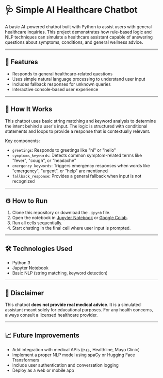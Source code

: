 # 🩺 Simple AI Healthcare Chatbot

A basic AI-powered chatbot built with Python to assist users with general healthcare inquiries. This project demonstrates how rule-based logic and NLP techniques can simulate a healthcare assistant capable of answering questions about symptoms, conditions, and general wellness advice.

---

## 📌 Features

- Responds to general healthcare-related questions
- Uses simple natural language processing to understand user input
- Includes fallback responses for unknown queries
- Interactive console-based user experience

---

## 🧠 How It Works

This chatbot uses basic string matching and keyword analysis to determine the intent behind a user's input. The logic is structured with conditional statements and loops to provide a response that is contextually relevant.

Key components:
- `greetings`: Responds to greetings like "hi" or "hello"
- `symptoms_keywords`: Detects common symptom-related terms like "fever", "cough", or "headache"
- `emergency_keywords`: Triggers emergency responses when words like "emergency", "urgent", or "help" are mentioned
- `fallback_response`: Provides a general fallback when input is not recognized

---

## ⚙️ How to Run

1. Clone this repository or download the `.ipynb` file.
2. Open the notebook in [Jupyter Notebook](https://jupyter.org/) or [Google Colab](https://colab.research.google.com/).
3. Run all cells sequentially.
4. Start chatting in the final cell where user input is prompted.

---

## 🛠️ Technologies Used

- Python 3
- Jupyter Notebook
- Basic NLP (string matching, keyword detection)

---

## 🚨 Disclaimer

This chatbot **does not provide real medical advice**. It is a simulated assistant meant solely for educational purposes. For any health concerns, always consult a licensed healthcare provider.

---

## 📈 Future Improvements

- Add integration with medical APIs (e.g., Healthline, Mayo Clinic)
- Implement a proper NLP model using spaCy or Hugging Face Transformers
- Include user authentication and conversation logging
- Deploy as a web or mobile app



